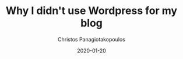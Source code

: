 ---
author: "Christos Panagiotakopoulos"
title: "Why I didn't use Wordpress for my blog"
date: "2020-01-20"
description: "How a static site generator could help you persist with your writing goal."
tags: ["open-source", "hugo", "static-site-generator", "blogging"]
categories: ["productivity"]

draft: true
---